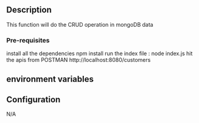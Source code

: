 ## Description
This function will do the CRUD operation in mongoDB data


### Pre-requisites
install all the dependencies
npm install
run the index file : node index.js
hit the apis from POSTMAN
http://localhost:8080/customers

## environment variables


## Configuration
N/A